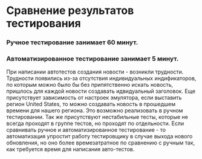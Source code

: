 # Сравнение результатов тестирования
### Ручное тестирование занимает 60 минут.
### Автоматизированное тестирование занимает 5 минут.



При написании автотестов создания новости - возникли трудности.
Трудности появились из-за отсутствия индивидуальных индификаторов, по которым можно было бы без припятственно искать новость, 
пришлось для каждой новости создавать идвидуальный заголовок. Еще присутствует зависимость от настроек
эмулятора, если выставить регион United States, то можно создавать новость в прошедшем времени для нашего региона.
Это возможно реализовать в ручном тестировании.
Так же присутствуют нестабильные тесты, которые не всегда проходят в группе тестов, но проходят по отдельности.
Если сравнивать ручное и автоматизированное тестирование - то автоматизация упростит работу тестировщику в случае выхода нового обновления, 
но оно более времезатратное по сравнению с ручным так, как требуется время для написания авто-тестов.